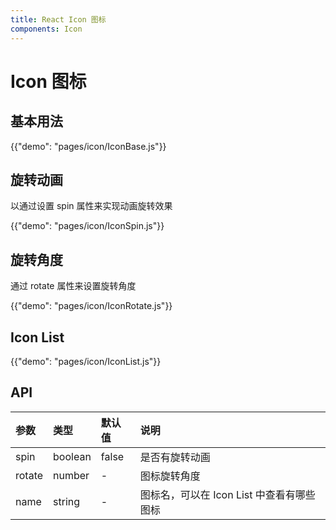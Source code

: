 ```yaml
---
title: React Icon 图标
components: Icon
---
```


# Icon 图标

## 基本用法

{{"demo": "pages/icon/IconBase.js"}}

## 旋转动画

以通过设置 spin 属性来实现动画旋转效果

{{"demo": "pages/icon/IconSpin.js"}}

## 旋转角度

通过 rotate 属性来设置旋转角度

{{"demo": "pages/icon/IconRotate.js"}}

## Icon List

{{"demo": "pages/icon/IconList.js"}}

## API

| 参数   | 类型    | 默认值 | 说明                                      |
| :----- | :------ | :----- | :---------------------------------------- |
| spin   | boolean | false  | 是否有旋转动画                            |
| rotate | number  | -      | 图标旋转角度                              |
| name   | string  | -      | 图标名，可以在 Icon List 中查看有哪些图标 |

